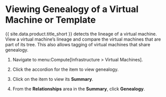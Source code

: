 # Viewing Genealogy of a Virtual Machine or Template

{{ site.data.product.title_short }} detects the lineage of a virtual machine. View a virtual
machine’s lineage and compare the virtual machines that are part of its
tree. This also allows tagging of virtual machines that share genealogy.

1.  Navigate to menu:Compute\[Infrastructure \> Virtual Machines\].

2.  Click the accordion for the item to view genealogy.

3.  Click on the item to view its **Summary**.

4.  From the **Relationships** area in the **Summary**, click
    **Genealogy**.
